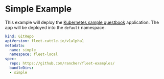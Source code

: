 # Simple Example

This example will deploy the [Kubernetes sample guestbook](https://github.com/kubernetes/examples/tree/master/guestbook/) application.
The app will be deployed into the `default` namespace.

```yaml
kind: GitRepo
apiVersion: fleet.cattle.io/v1alpha1
metadata:
  name: simple
  namespace: fleet-local
spec:
  repo: https://github.com/rancher/fleet-examples/
  bundleDirs:
  - simple
```
